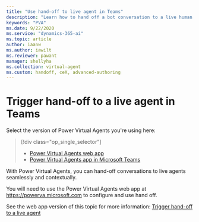 ```yaml
---
title: "Use hand-off to live agent in Teams"
description: "Learn how to hand off a bot conversation to a live human agent, complete with context and conversation history."
keywords: "PVA"
ms.date: 9/22/2020
ms.service: "dynamics-365-ai"
ms.topic: article
author: iaanw 
ms.author: iawilt
ms.reviewer: pawant
manager: shellyha
ms.collection: virtual-agent
ms.custom: handoff, ceX, advanced-authoring
---
```


# Trigger hand-off to a live agent in Teams

Select the version of Power Virtual Agents you're using here:

> [!div class="op_single_selector"]
> - [Power Virtual Agents web app](../advanced-hand-off.md)
> - [Power Virtual Agents app in Microsoft Teams](advanced-hand-off-teams.md)

With Power Virtual Agents, you can hand-off conversations to live agents seamlessly and contextually.

You will need to use the Power Virtual Agents web app at https://powerva.microsoft.com to configure and use hand off.

See the web app version of this topic for more information: [Trigger hand-off to a live agent](../advanced-hand-off.md)



